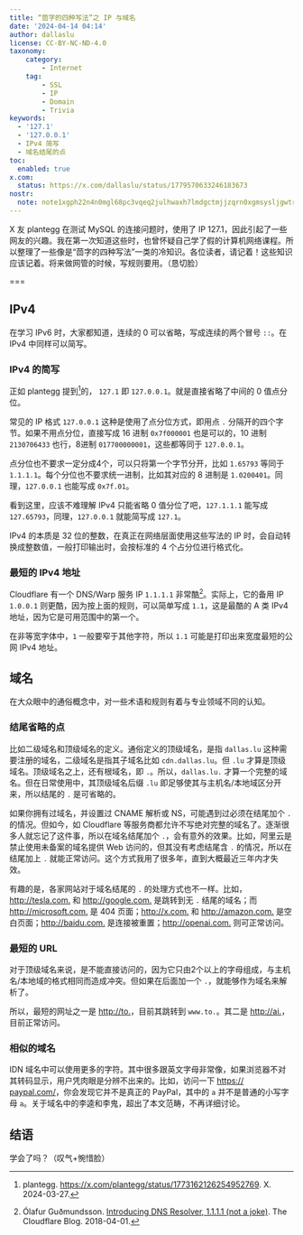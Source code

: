 ```yaml
---
title: “茴字的四种写法”之 IP 与域名
date: '2024-04-14 04:14'
author: dallaslu
license: CC-BY-NC-ND-4.0
taxonomy:
    category:
        - Internet
    tag:
        - SSL
        - IP
        - Domain
        - Trivia
keywords:
  - '127.1'
  - '127.0.0.1'
  - IPv4 简写
  - 域名结尾的点
toc:
  enabled: true
x.com:
  status: https://x.com/dallaslu/status/1779570633246183673
nostr:
  note: note1xgph22n4n0mgl68pc3vqeq2julhwaxh7lmdgctmjjzqrn0xgmsysljgwtr
---
```


X 友 plantegg 在测试 MySQL 的连接问题时，使用了 IP 127.1，因此引起了一些网友的兴趣。我在第一次知道这些时，也曾怀疑自己学了假的计算机网络课程。所以整理了一些像是“茴字的四种写法”一类的冷知识。各位读者，请记着！这些知识应该记着。将来做网管的时候，写规则要用。（恳切脸）

===

## IPv4

在学习 IPv6 时，大家都知道，连续的 0 可以省略，写成连续的两个冒号 `::`。在 IPv4 中同样可以简写。

### IPv4 的简写

正如 plantegg 提到[^plantegg]的， `127.1` 即 `127.0.0.1`。就是直接省略了中间的 0 值点分位。

常见的 IP 格式 `127.0.0.1` 这种是使用了点分位方式，即用点 `.` 分隔开的四个字节。如果不用点分位，直接写成 16 进制 `0x7f000001` 也是可以的，10 进制 `2130706433` 也行，8进制 `017700000001`，这些都等同于 `127.0.0.1`。

点分位也不要求一定分成4个，可以只将第一个字节分开，比如 `1.65793` 等同于 `1.1.1.1`。每个分位也不要求统一进制，比如其对应的 8 进制是 `1.0200401`。同理，`127.0.0.1` 也能写成 `0x7f.01`。

看到这里，应该不难理解 IPv4 只能省略 0 值分位了吧，`127.1.1.1` 能写成 `127.65793`，同理，`127.0.0.1` 就能简写成 `127.1`。

IPv4 的本质是 32 位的整数，在真正在网络层面使用这些写法的 IP 时，会自动转换成整数值，一般打印输出时，会按标准的 4 个占分位进行格式化。

### 最短的 IPv4 地址

Cloudflare 有一个 DNS/Warp 服务 IP `1.1.1.1` 非常酷[^cloudflare-dns]。实际上，它的备用 IP `1.0.0.1` 则更酷，因为按上面的规则，可以简单写成 `1.1`，这是最酷的 A 类 IPv4 地址，因为它是可用范围中的第一个。

在非等宽字体中，`1` 一般要窄于其他字符，所以 `1.1` 可能是打印出来宽度最短的公网 IPv4 地址。

## 域名

在大众眼中的通俗概念中，对一些术语和规则有着与专业领域不同的认知。

### 结尾省略的点

比如二级域名和顶级域名的定义。通俗定义的顶级域名，是指 `dallas.lu` 这种需要注册的域名，二级域名是指其子域名比如 `cdn.dallas.lu`。但 `.lu` 才算是顶级域名。顶级域名之上，还有根域名，即 `.`。所以，`dallas.lu.` 才算一个完整的域名。但在日常使用中，其顶级域名后缀 `.lu` 即足够使其与主机名/本地域区分开来，所以结尾的 `.` 是可省略的。

如果你拥有过域名，并设置过 CNAME 解析或 NS，可能遇到过必须在结尾加个 `.` 的情况。但如今，如 Cloudflare 等服务商都允许不写绝对完整的域名了。逐渐很多人就忘记了这件事，所以在域名结尾加个 `.`，会有意外的效果。比如，阿里云是禁止使用未备案的域名提供 Web 访问的，但其没有考虑结尾含 `.` 的情况，所以在结尾加上 `.` 就能正常访问。这个方式我用了很多年，直到大概最近三年内才失效。

有趣的是，各家网站对于域名结尾的 `.` 的处理方式也不一样。比如，<http://tesla.com.> 和 <http://google.com.> 是跳转到无 `.` 结尾的域名；而 <http://microsoft.com.> 是 404 页面；<http://x.com.> 和 <http://amazon.com.> 是空白页面；<http://baidu.com.> 是连接被重置；<http://openai.com.> 则可正常访问。

### 最短的 URL

对于顶级域名来说，是不能直接访问的，因为它只由2个以上的字母组成，与主机名/本地域的格式相同而造成冲突。但如果在后面加一个 `.`，就能够作为域名来解析了。

所以，最短的网址之一是 <http://to.>，目前其跳转到 `www.to.`。其二是 <http://ai.>，目前正常访问。

### 相似的域名

IDN 域名中可以使用更多的字符。其中很多跟英文字母非常像，如果浏览器不对其转码显示，用户凭肉眼是分辨不出来的。比如，访问一下 <https://раураӏ.com/>，你会发现它并不是真正的 PayPal，其中的 `а` 并不是普通的小写字母 `a`。关于域名中的李逵和李鬼，超出了本文范畴，不再详细讨论。

## 结语

学会了吗？（叹气+惋惜脸）

[^plantegg]: plantegg. <https://x.com/plantegg/status/1773162126254952769>. X. 2024-03-27.
[^cloudflare-dns]:Ólafur Guðmundsson. [Introducing DNS Resolver, 1.1.1.1 (not a joke)](https://blog.cloudflare.com/dns-resolver-1-1-1-1). The Cloudflare Blog. 2018-04-01.